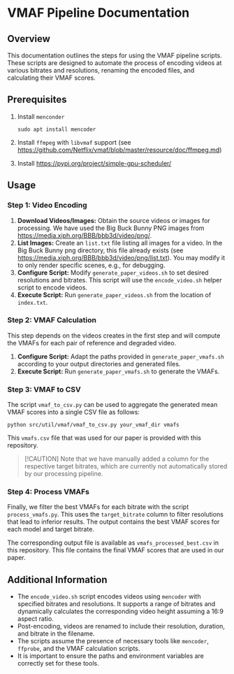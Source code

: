 # VMAF Pipeline Documentation

## Overview
This documentation outlines the steps for using the VMAF pipeline scripts. These scripts are designed to automate the process of encoding videos at various bitrates and resolutions, renaming the encoded files, and calculating their VMAF scores.

## Prerequisites

1. Install `menconder`

    ```
    sudo apt install mencoder
    ```

2. Install `ffmpeg` with `libvmaf` support (see https://github.com/Netflix/vmaf/blob/master/resource/doc/ffmpeg.md)

3. Install https://pypi.org/project/simple-gpu-scheduler/

## Usage

### Step 1: Video Encoding

1. **Download Videos/Images:** Obtain the source videos or images for processing. We have used the Big Buck Bunny PNG images from https://media.xiph.org/BBB/bbb3d/video/png/.
2. **List Images:** Create an `list.txt` file listing all images for a video. In the Big Buck Bunny png directory, this file already exists (see https://media.xiph.org/BBB/bbb3d/video/png/list.txt). You may modify it to only render specific scenes, e.g., for debugging.
3. **Configure Script:** Modify `generate_paper_videos.sh` to set desired resolutions and bitrates. This script will use the `encode_video.sh` helper script to encode videos.
4. **Execute Script:** Run `generate_paper_videos.sh` from the location of `index.txt`.

### Step 2: VMAF Calculation

This step depends on the videos creates in the first step and will compute the VMAFs for each pair of reference and degraded video.

1. **Configure Script:**  Adapt the paths provided in `generate_paper_vmafs.sh` according to your output directories and generated files.
2. **Execute Script:** Run `generate_paper_vmafs.sh` to generate the VMAFs.

### Step 3: VMAF to CSV

The script `vmaf_to_csv.py` can be used to aggregate the generated mean VMAF scores into a single CSV file as follows:

```
python src/util/vmaf/vmaf_to_csv.py your_vmaf_dir vmafs
```

This `vmafs.csv` file that was used for our paper is provided with this repository. 

> [!CAUTION] Note that we have manually added a column for the respective target bitrates, which are currently not automatically stored by our processing pipeline.

### Step 4: Process VMAFs

Finally, we filter the best VMAFs for each bitrate with the script `process_vmafs.py`. This uses the `target_bitrate` column to filter resolutions that lead to inferior results. The output contains the best VMAF scores for each model and target bitrate.

The corresponding output file is available as `vmafs_processed_best.csv` in this repository.
This file contains the final VMAF scores that are used in our paper.

## Additional Information
- The `encode_video.sh` script encodes videos using `mencoder` with specified bitrates and resolutions. It supports a range of bitrates and dynamically calculates the corresponding video height assuming a 16:9 aspect ratio.
- Post-encoding, videos are renamed to include their resolution, duration, and bitrate in the filename.
- The scripts assume the presence of necessary tools like `mencoder`, `ffprobe`, and the VMAF calculation scripts.
- It is important to ensure the paths and environment variables are correctly set for these tools.
